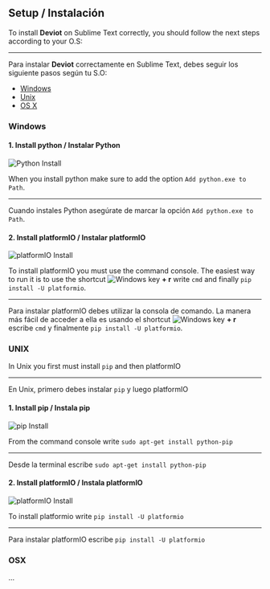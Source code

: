 ## Setup / Instalación
To install **Deviot** on Sublime Text correctly, you should follow the next steps according to your O.S:

---
Para instalar **Deviot** correctamente en Sublime Text, debes seguir los siguiente pasos según tu S.O:

* [Windows](https://github.com/gepd/Deviot/tree/master/Docs/setup.md#windows)
* [Unix](https://github.com/gepd/Deviot/tree/master/Docs/setup.md#unix)
* [OS X](https://github.com/gepd/Deviot/tree/master/Docs/setup.md#osx)

### Windows
#### 1. Install python / Instalar Python

![Python Install](https://github.com/gepd/Deviot/blob/master/Docs/images/win_python.gif?raw=true)

When you install python make sure to add the option `Add python.exe to Path`.

---
Cuando instales Python asegúrate de marcar la opción `Add python.exe to Path`.

#### 2. Install platformIO / Instalar platformIO

![platformIO Install](https://github.com/gepd/Deviot/blob/master/Docs/images/win_platformio.gif?raw=true)

To install platformIO you must use the command console. The easiest way to run it is to use the shortcut ![Windows key](http://res2.windows.microsoft.com/resbox/en/windows%207/main/0d8a4985-b5e2-41a6-a1b6-e4bafb517937_92.png) **+ r** write `cmd` and finally `pip install -U platformio`.

---
Para instalar platformIO debes utilizar la consola de comando. La manera más fácil de acceder a ella es usando el shortcut ![Windows key](http://res2.windows.microsoft.com/resbox/en/windows%207/main/0d8a4985-b5e2-41a6-a1b6-e4bafb517937_92.png) **+ r** escribe `cmd` y finalmente `pip install -U platformio`.

### UNIX

In Unix you first must install `pip` and then platformIO

---
En Unix, primero debes instalar `pip` y luego platformIO

#### 1. Install pip / Instala pip

![pip Install](https://github.com/gepd/Deviot/blob/master/Docs/images/unix_pip.gif?raw=true)

From the command console write `sudo apt-get install python-pip`

---
Desde la terminal escribe `sudo apt-get install python-pip`

#### 2. Install platformIO / Instala platformIO

![platformIO Install](https://github.com/gepd/Deviot/blob/master/Docs/images/unix_platformio.gif?raw=true)

To install platformio write `pip install -U platformio`

---
Para instalar platformIO escribe `pip install -U platformio`

### OSX
...

